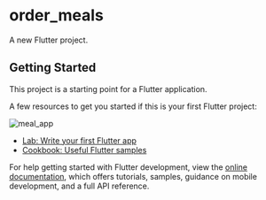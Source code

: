 # order_meals

A new Flutter project.

## Getting Started

This project is a starting point for a Flutter application.

A few resources to get you started if this is your first Flutter project:

![meal_app](https://github.com/user-attachments/assets/8b29e0aa-7b05-4665-a520-babdbf30e676)


- [Lab: Write your first Flutter app](https://docs.flutter.dev/get-started/codelab)
- [Cookbook: Useful Flutter samples](https://docs.flutter.dev/cookbook)

For help getting started with Flutter development, view the
[online documentation](https://docs.flutter.dev/), which offers tutorials,
samples, guidance on mobile development, and a full API reference.
